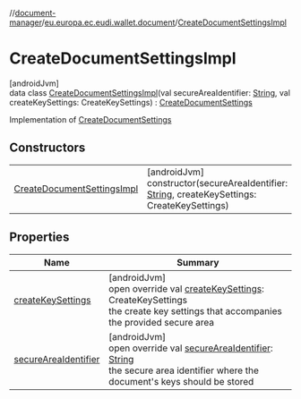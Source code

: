 //[document-manager](../../../index.md)/[eu.europa.ec.eudi.wallet.document](../index.md)/[CreateDocumentSettingsImpl](index.md)

# CreateDocumentSettingsImpl

[androidJvm]\
data class [CreateDocumentSettingsImpl](index.md)(val secureAreaIdentifier: [String](https://kotlinlang.org/api/latest/jvm/stdlib/kotlin-stdlib/kotlin/-string/index.html), val createKeySettings: CreateKeySettings) : [CreateDocumentSettings](../-create-document-settings/index.md)

Implementation of [CreateDocumentSettings](../-create-document-settings/index.md)

## Constructors

| | |
|---|---|
| [CreateDocumentSettingsImpl](-create-document-settings-impl.md) | [androidJvm]<br>constructor(secureAreaIdentifier: [String](https://kotlinlang.org/api/latest/jvm/stdlib/kotlin-stdlib/kotlin/-string/index.html), createKeySettings: CreateKeySettings) |

## Properties

| Name | Summary |
|---|---|
| [createKeySettings](create-key-settings.md) | [androidJvm]<br>open override val [createKeySettings](create-key-settings.md): CreateKeySettings<br>the create key settings that accompanies the provided secure area |
| [secureAreaIdentifier](secure-area-identifier.md) | [androidJvm]<br>open override val [secureAreaIdentifier](secure-area-identifier.md): [String](https://kotlinlang.org/api/latest/jvm/stdlib/kotlin-stdlib/kotlin/-string/index.html)<br>the secure area identifier where the document's keys should be stored |
